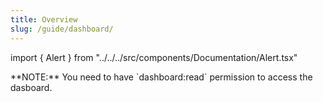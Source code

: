 ```yaml
---
title: Overview
slug: /guide/dashboard/
---
```


import { Alert } from "../../../src/components/Documentation/Alert.tsx"

<Alert type="warning">
**NOTE:** You need to have `dashboard:read` permission to access the dasboard.
</Alert>
